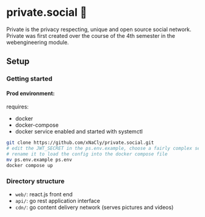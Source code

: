 # private.social 🤠

Private is the privacy respecting, unique and open source social network. Private was first created over the course of the 4th semester in the webengineering module.

## Setup

### Getting started

#### Prod environment:

requires:

- docker
- docker-compose
- docker service enabled and started with systemctl

```bash
git clone https://github.com/xNaCly/private.social.git
# edit the JWT_SECRET in the ps.env.example, choose a fairly complex secret, at least 32 chars long
# rename it to load the config into the docker compose file
mv ps.env.example ps.env
docker compose up
```

### Directory structure

- `web/`: react.js front end
- `api/`: go rest application interface
- `cdn/`: go content delivery network (serves pictures and videos)
